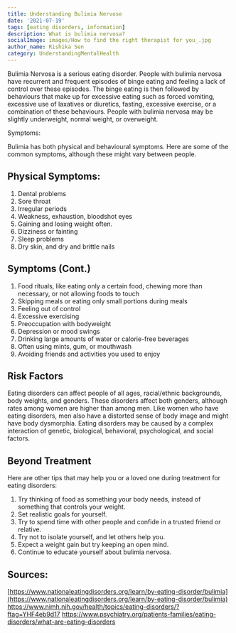 ```yaml
---  
title: Understanding Bulimia Nervose
date: '2021-07-19'  
tags: [eating disorders, information]  
description: What is bulimia nervosa? 
socialImage: images/How to find the right therapist for you_.jpg
author_name: Rishika Sen
category: UnderstandingMentalHealth
---  
```

Bulimia Nervosa is a serious eating disorder. People with bulimia nervosa have recurrent and frequent episodes of binge eating and feeling a lack of control over these episodes. The binge eating is then followed by behaviours that make up for excessive eating such as forced vomiting, excessive use of laxatives or diuretics, fasting, excessive exercise, or a combination of these behaviours. People with bulimia nervosa may be slightly underweight, normal weight, or overweight.

Symptoms:

Bulimia has both physical and behavioural symptoms. Here are some of the common symptoms, although these might vary between people.

## Physical Symptoms:
  1. Dental problems
  2. Sore throat
  3. Irregular periods
  4. Weakness, exhaustion, bloodshot eyes
  5. Gaining and losing weight often. 
  6. Dizziness or fainting
  7. Sleep problems
  8. Dry skin, and dry and brittle nails

## Symptoms (Cont.)

  1. Food rituals, like eating only a certain food, chewing more than necessary, or not allowing foods to touch
  2. Skipping meals or eating only small portions during meals
  3. Feeling out of control
  4. Excessive exercising
  5. Preoccupation with bodyweight
  6. Depression or mood swings
  7. Drinking large amounts of water or calorie-free beverages
  8. Often using mints, gum, or mouthwash
  9. Avoiding friends and activities you used to enjoy

## Risk Factors
Eating disorders can affect people of all ages, racial/ethnic backgrounds, body weights, and genders. These disorders affect both genders, although rates among women are higher than among men. Like women who have eating disorders, men also have a distorted sense of body image and might have body dysmorphia.
Eating disorders may be caused by a complex interaction of genetic, biological, behavioral, psychological, and social factors. 

## Beyond Treatment

Here are other tips that may help you or a loved one during treatment for eating disorders:

  1. Try thinking of food as something your body needs, instead of something that controls your weight.
  2. Set realistic goals for yourself.
  3. Try to spend time with other people and confide in a trusted friend or relative.
  4. Try not to isolate yourself, and let others help you.
  5. Expect a weight gain but try keeping an open mind.
  6. Continue to educate yourself about bulimia nervosa.

## Sources: 
[https://www.nationaleatingdisorders.org/learn/by-eating-disorder/bulimia](https://www.nationaleatingdisorders.org/learn/by-eating-disorder/bulimia)
https://www.nimh.nih.gov/health/topics/eating-disorders/?ftag=YHF4eb9d17
https://www.psychiatry.org/patients-families/eating-disorders/what-are-eating-disorders

